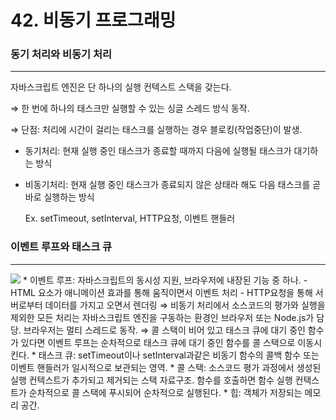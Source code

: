 # 42. 비동기 프로그래밍

### 동기 처리와 비동기 처리

---

자바스크립트 엔진은 단 하나의 실행 컨텍스트 스택을 갖는다.

⇒ 한 번에 하나의 태스크만 실행할 수 있는 싱글 스레드 방식 동작.

⇒ 단점: 처리에 시간이 걸리는 태스크를 실행하는 경우 블로킹(작업중단)이 발생.

- 동기처리: 현재 실행 중인 태스크가 종료할 때까지 다음에 실행될 태스크가 대기하는 방식
- 비동기처리: 현재 실행 중인 태스크가 종료되지 않은 상태라 해도 다음 태스크를 곧바로 실행하는 방식
    
    Ex. setTimeout, setInterval, HTTP요청, 이벤트 핸들러
    

### 이벤트 루프와 태스크 큐

---
<img src="https://velog.velcdn.com/images%2Fdami%2Fpost%2F92d91a92-ac32-449d-9b5e-faac8256eee9%2Fimage.png" />
* 이벤트 루프: 자바스크립트의 동시성 지원, 브라우저에 내장된 기능 중 하나.
    - HTML 요소가 애니메이션 효과를 통해 움직이면서 이벤트 처리
    - HTTP요청을 통해 서버로부터 데이터를 가지고 오면서 렌더링    
    ⇒ 비동기 처리에서 소스코드의 평가와 실행을 제외한 모든 처리는 자바스크립트 엔진을 구동하는 환경인 브라우저 또는 Node.js가 담당. 브라우저는 멀티 스레드로 동작.    
    ⇒ 콜 스택이 비어 있고 태스크 큐에 대기 중인 함수가 있다면 이벤트 루프는 순차적으로 태스크 큐에 대기 중인 함수를 콜 스택으로 이동시킨다.    
* 태스크 큐: setTimeout이나 setInterval과같은 비동기 함수의 콜백 함수 또는 이벤트 핸들러가 일시적으로 보관되는 영역.
* 콜 스택: 소스코드 평가 과정에서 생성된 실행 컨텍스트가 추가되고 제거되는 스택 자료구조. 함수를 호출하면 함수 실행 컨택스트가 순차적으로 콜 스택에 푸시되어 순차적으로 실행된다.
* 힙: 객체가 저장되는 메모리 공간.